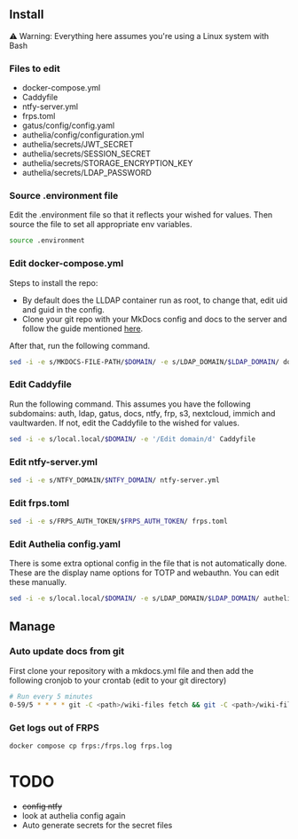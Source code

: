 ## Install
:warning: Warning: Everything here assumes you're using a Linux system with Bash

### Files to edit
- docker-compose.yml
- Caddyfile
- ntfy-server.yml
- frps.toml
- gatus/config/config.yaml
- authelia/config/configuration.yml
- authelia/secrets/JWT_SECRET
- authelia/secrets/SESSION_SECRET
- authelia/secrets/STORAGE_ENCRYPTION_KEY
- authelia/secrets/LDAP_PASSWORD

### Source .environment file
Edit the .environment file so that it reflects your wished for values.
Then source the file to set all appropriate env variables.
```bash
source .environment
```

### Edit docker-compose.yml
Steps to install the repo:
- By default does the LLDAP container run as root, to change that, edit uid and guid in the config.
- Clone your git repo with your MkDocs config and docs to the server and follow the guide mentioned [here](#auto-update-docs-from-git).  

After that, run the following command.
```bash
sed -i -e s/MKDOCS-FILE-PATH/$DOMAIN/ -e s/LDAP_DOMAIN/$LDAP_DOMAIN/ docker-compose.yml
```

### Edit Caddyfile
Run the following command.
This assumes you have the following subdomains: auth, ldap, gatus, docs, ntfy, frp, s3, nextcloud, immich and vaultwarden. If not, edit the Caddyfile to the wished for values.
```bash
sed -i -e s/local.local/$DOMAIN/ -e '/Edit domain/d' Caddyfile
```

### Edit ntfy-server.yml
```bash
sed -i -e s/NTFY_DOMAIN/$NTFY_DOMAIN/ ntfy-server.yml
```

### Edit frps.toml
```bash
sed -i -e s/FRPS_AUTH_TOKEN/$FRPS_AUTH_TOKEN/ frps.toml
```

### Edit Authelia config.yaml
There is some extra optional config in the file that is not automatically done.
These are the display name options for TOTP and webauthn. You can edit these manually.
```bash
sed -i -e s/local.local/$DOMAIN/ -e s/LDAP_DOMAIN/$LDAP_DOMAIN/ authelia/config/configuration.yml
```

## Manage

### Auto update docs from git

First clone your repository with a mkdocs.yml file and then
add the following cronjob to your crontab (edit <path> to your git directory)

```bash
# Run every 5 minutes
0-59/5 * * * * git -C <path>/wiki-files fetch && git -C <path>/wiki-files pull
```

### Get logs out of FRPS
```bash
docker compose cp frps:/frps.log frps.log
```

# TODO
- ~~config ntfy~~
- look at authelia config again
- Auto generate secrets for the secret files
